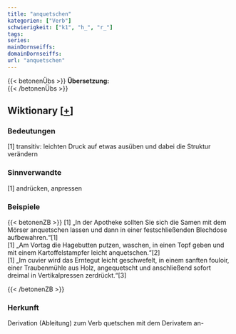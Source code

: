 ```yaml
---
title: "anquetschen"
kategorien: ["Verb"]
schwierigkeit: ["k1", "h_", "r_"]
tags:
series:
mainDornseiffs:
domainDornseiffs:
url: "anquetschen"
---
```


{{< betonenÜbs >}}
**Übersetzung:**  
{{< /betonenÜbs >}}

## Wiktionary [[+](https://de.wiktionary.org/wiki/anquetschen)]

### Bedeutungen
[1] transitiv: leichten Druck auf etwas ausüben und dabei die Struktur verändern  

### Sinnverwandte
[1] andrücken, anpressen  

### Beispiele
{{< betonenZB >}}
[1] „In der Apotheke sollten Sie sich die Samen mit dem Mörser anquetschen lassen und dann in einer festschließenden Blechdose aufbewahren.“[1]  
[1] „Am Vortag die Hagebutten putzen, waschen, in einen Topf geben und mit einem Kartoffelstampfer leicht anquetschen.“[2]  
[1] „Im cuvier wird das Erntegut leicht geschwefelt, in einem sanften fouloir, einer Traubenmühle aus Holz, angequetscht und anschließend sofort dreimal in Vertikalpressen zerdrückt.“[3]  

{{< /betonenZB >}}
### Herkunft
Derivation (Ableitung) zum Verb quetschen mit dem Derivatem an-  


